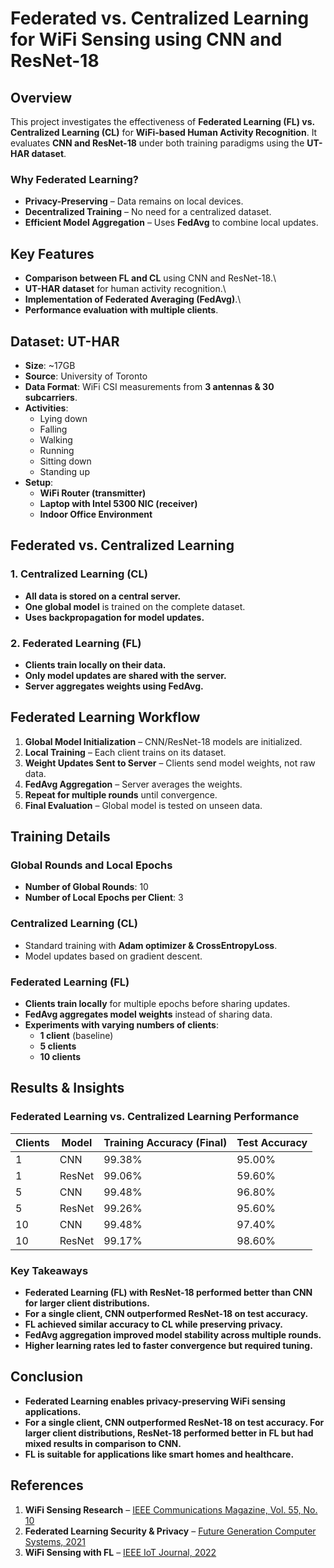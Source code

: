 # **Federated vs. Centralized Learning for WiFi Sensing using CNN and ResNet-18**

## **Overview**

This project investigates the effectiveness of **Federated Learning (FL) vs. Centralized Learning (CL)** for **WiFi-based Human Activity Recognition**. It evaluates **CNN and ResNet-18** under both training paradigms using the **UT-HAR dataset**.

### **Why Federated Learning?**

- **Privacy-Preserving** – Data remains on local devices.
- **Decentralized Training** – No need for a centralized dataset.
- **Efficient Model Aggregation** – Uses **FedAvg** to combine local updates.

## **Key Features**

- **Comparison between FL and CL** using CNN and ResNet-18.\
- **UT-HAR dataset** for human activity recognition.\
- **Implementation of Federated Averaging (FedAvg)**.\
- **Performance evaluation with multiple clients**.

## **Dataset: UT-HAR**

- **Size**: \~17GB
- **Source**: University of Toronto
- **Data Format**: WiFi CSI measurements from **3 antennas & 30 subcarriers**.
- **Activities**:
  - Lying down
  - Falling
  - Walking
  - Running
  - Sitting down
  - Standing up
- **Setup**:
  - **WiFi Router (transmitter)**
  - **Laptop with Intel 5300 NIC (receiver)**
  - **Indoor Office Environment**

## **Federated vs. Centralized Learning**

### **1. Centralized Learning (CL)**

- **All data is stored on a central server.**
- **One global model** is trained on the complete dataset.
- **Uses backpropagation for model updates.**

### **2. Federated Learning (FL)**

- **Clients train locally on their data.**
- **Only model updates are shared with the server.**
- **Server aggregates weights using FedAvg.**

## **Federated Learning Workflow**

1. **Global Model Initialization** – CNN/ResNet-18 models are initialized.
2. **Local Training** – Each client trains on its dataset.
3. **Weight Updates Sent to Server** – Clients send model weights, not raw data.
4. **FedAvg Aggregation** – Server averages the weights.
5. **Repeat for multiple rounds** until convergence.
6. **Final Evaluation** – Global model is tested on unseen data.

## **Training Details**

### **Global Rounds and Local Epochs**
- **Number of Global Rounds**: 10
- **Number of Local Epochs per Client**: 3

### **Centralized Learning (CL)**

- Standard training with **Adam optimizer & CrossEntropyLoss**.
- Model updates based on gradient descent.

### **Federated Learning (FL)**

- **Clients train locally** for multiple epochs before sharing updates.
- **FedAvg aggregates model weights** instead of sharing data.
- **Experiments with varying numbers of clients**:
  - **1 client** (baseline)
  - **5 clients**
  - **10 clients**

## **Results & Insights**

### **Federated Learning vs. Centralized Learning Performance**

| Clients | Model  | Training Accuracy (Final) | Test Accuracy |
| ------- | ------ | ------------------------- | ------------- |
| 1       | CNN    | 99.38%                    | 95.00%        |
| 1       | ResNet | 99.06%                    | 59.60%        |
| 5       | CNN    | 99.48%                    | 96.80%        |
| 5       | ResNet | 99.26%                    | 95.60%        |
| 10      | CNN    | 99.48%                    | 97.40%        |
| 10      | ResNet | 99.17%                    | 98.60%        |

### **Key Takeaways**

- **Federated Learning (FL) with ResNet-18 performed better than CNN for larger client distributions.**
- **For a single client, CNN outperformed ResNet-18 on test accuracy.**
- **FL achieved similar accuracy to CL while preserving privacy.**
- **FedAvg aggregation improved model stability across multiple rounds.**
- **Higher learning rates led to faster convergence but required tuning.**

## **Conclusion**

- **Federated Learning enables privacy-preserving WiFi sensing applications.**
- **For a single client, CNN outperformed ResNet-18 on test accuracy. For larger client distributions, ResNet-18 performed better in FL but had mixed results in comparison to CNN.**
- **FL is suitable for applications like smart homes and healthcare.**

## **References**

1. **WiFi Sensing Research** – [IEEE Communications Magazine, Vol. 55, No. 10](https://doi.org/10.1109/MCOM.2017.1700082)
2. **Federated Learning Security & Privacy** – [Future Generation Computer Systems, 2021](https://doi.org/10.1016/j.future.2020.10.007)
3. **WiFi Sensing with FL** – [IEEE IoT Journal, 2022](https://doi.org/10.1109/JIOT.2021.3137793)

